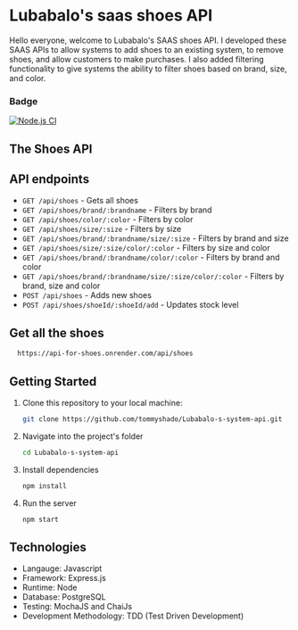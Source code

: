 # Lubabalo's saas shoes API

Hello everyone, welcome to Lubabalo's SAAS shoes API. I developed these SAAS APIs to allow systems to add shoes to an existing system, to remove shoes, and allow customers to make purchases. I also added filtering functionality to give systems the ability to filter shoes based on brand, size, and color.

### Badge
[![Node.js CI](https://github.com/tommyshado/shoes-api/actions/workflows/node.js.yml/badge.svg)](https://github.com/tommyshado/shoes-api/actions/workflows/node.js.yml)

## The Shoes API

## API endpoints

* `GET /api/shoes` - Gets all shoes
* `GET /api/shoes/brand/:brandname` - Filters by brand
* `GET /api/shoes/color/:color` - Filters by color
* `GET /api/shoes/size/:size` - Filters by size
* `GET /api/shoes/brand/:brandname/size/:size` - Filters by brand and size
* `GET /api/shoes/size/:size/color/:color` - Filters by size and color
* `GET /api/shoes/brand/:brandname/color/:color` - Filters by brand and color
* `GET /api/shoes/brand/:brandname/size/:size/color/:color` - Filters by brand, size and color
* `POST /api/shoes` - Adds new shoes
* `POST /api/shoes/shoeId/:shoeId/add` - Updates stock level

## Get all the shoes

```bash
  https://api-for-shoes.onrender.com/api/shoes
```

## Getting Started

1. Clone this repository to your local machine:

   ```bash
   git clone https://github.com/tommyshado/Lubabalo-s-system-api.git

2. Navigate into the project's folder

   ```bash
   cd Lubabalo-s-system-api

3. Install dependencies

   ```bash
   npm install

4. Run the server

   ```bash
   npm start

## Technologies

* Langauge: Javascript
* Framework: Express.js
* Runtime: Node
* Database: PostgreSQL
* Testing: MochaJS and ChaiJs
* Development Methodology: TDD (Test Driven Development)
